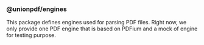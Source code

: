 ### @unionpdf/engines

This package defines engines used for parsing PDF files. Right now, we only provide one PDF engine that is based on PDFium and a mock of engine for testing purpose.
